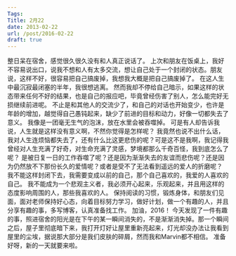 ```yaml
---
Tags:
Title: 2月22
date: 2013-02-22
url: /post/2016-02-22
draft: true
---
```

整日呆在宿舍，感觉很久很久没有和人真正说话了。
上次和朋友在饭桌上，我好不容易说出口，说我不想和人有太多交流，想让自己处于一个封闭的状态。朋友说，这样不好，很容易把自己搞废掉，我想我大概是把自己搞废掉了。
在这人生中最沉寂最闭塞的半年，我很想逃离。
然而我却不停给自己暗示，如果这样的状态带来任何不好的结果，也是自己的报应吧，毕竟曾经伤害了别人，怎么能完好无损继续前进呢。
不止是和其他人的交流少了，和自己的对话也开始变少，也许是年龄的增加，越觉得自己愚钝起来，缺少了前进的目标和动力，好像一切都失去了意义。
我像是一团毫无生气的泡沫，放在水里会被吞噬掉。
可是有人却告诉我说，人生就是这样没有意义啊，不然你觉得是怎样呢？
我竟然也说不出什么话，我对人生连烦恼都失去了，还有什么比这更悲伤的呢？可是这不是我啊，我记得我曾经对人生充满了好奇，对生命充满了灵感，梦境都那么千奇百怪，我到底怎么了呢？
是被日复一日的工作吞噬了呢？还是因为渐渐失去的友谊而悲伤呢？还是因为仍然放不下那份长久的爱情呢？或者是受不了无法看到遥远的爱人的折磨呢？
我不能这样封闭下去，我需要变成以前的自己，那个自己喜欢的，我爱的人喜欢的自己。
我不能成为一个悲观主义者，我必须开心起来，乐观起来，并且用这样的态度影响周围的人，那些我喜欢的人。
保持阅读的习惯，锻炼身体，和朋友们见面，面对老师保持好心态，向着目标努力学习，做好计划，做一个有趣的人，并且分享有趣的事，多写博客，认真准备找工作。
加油，2016！
今天发现了一件有趣的事，照进宿舍的阳光是在下午的某一瞬间消失的，不是渐渐消失掉。那一个瞬间之后，屋子里彻底暗下来，我打开灯好让屋里重新亮起来，灯光却没办法让我看到屋里的尘埃，据说那大部分是我们皮肤的碎屑，然而我和Marvin都不相信。
准备好呀，新的一天就要来啦。
